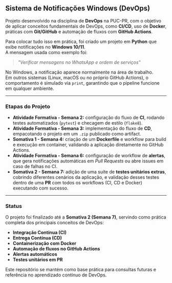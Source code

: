 ## **Sistema de Notificações Windows (DevOps)**

Projeto desenvolvido na disciplina de **DevOps** na PUC-PR, com o objetivo de aplicar conceitos fundamentais de DevOps, como **CI/CD**, uso de **Docker**, práticas com **Git/GitHub** e automação de fluxos com **GitHub Actions**.

Para colocar tudo isso em prática, foi criado um projeto em **Python** que exibe notificações no **Windows 10/11**.  
A mensagem usada como exemplo foi:

> *"Verificar mensagens no WhatsApp e ordem de serviços"*

No Windows, a notificação aparece normalmente na área de trabalho.  
Em outros sistemas (Linux, macOS ou no próprio GitHub Actions), o comportamento é simulado via `print`, garantindo que o pipeline funcione em qualquer ambiente.

---

### **Etapas do Projeto**
- **Atividade Formativa - Semana 2:** configuração do fluxo de **CI**, rodando testes automatizados (`pytest`) e checagem de estilo (`flake8`).  
- **Atividade Formativa - Semana 3:** implementação do fluxo de **CD**, empacotando o projeto em um `.zip` publicado como artifact.  
- **Somativa 1 - Semana 4:** criação de um **Dockerfile** e workflow para build e execução em container, validando a aplicação diretamente no GitHub Actions.  
- **Atividade Formativa - Semana 6:** configuração de workflow de **alertas**, que gera notificações automáticas em *Pull Requests* ou abre issues em caso de falhas no CI.  
- **Somativa 2 - Semana 7:** adição de uma suíte de **testes unitários extras**, cobrindo diferentes cenários da aplicação, e validação desses testes dentro de uma **PR** com todos os workflows (CI, CD e Docker) executando com sucesso.

---

### **Status**
O projeto foi finalizado até a **Somativa 2 (Semana 7)**, servindo como prática completa dos principais conceitos de DevOps:  
- **Integração Contínua (CI)**  
- **Entrega Contínua (CD)**  
- **Containerização com Docker**  
- **Automação de fluxos no GitHub Actions**  
- **Alertas automáticos**  
- **Testes unitários em PR**

Este repositório se mantém como base prática para consultas futuras e referência no aprendizado contínuo de DevOps.
  
 
 
